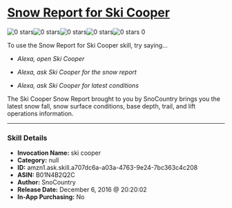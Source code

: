 # [Snow Report for Ski Cooper](http://alexa.amazon.com/#skills/amzn1.ask.skill.a707dc6a-a03a-4763-9e24-7bc363c4c208)
![0 stars](../../images/ic_star_border_black_18dp_1x.png)![0 stars](../../images/ic_star_border_black_18dp_1x.png)![0 stars](../../images/ic_star_border_black_18dp_1x.png)![0 stars](../../images/ic_star_border_black_18dp_1x.png)![0 stars](../../images/ic_star_border_black_18dp_1x.png) 0

To use the Snow Report for Ski Cooper skill, try saying...

* *Alexa, open Ski Cooper*

* *Alexa, ask Ski Cooper for the snow report*

* *Alexa, ask Ski Cooper for latest conditions*

The Ski Cooper Snow Report brought to you by SnoCountry brings you the latest snow fall, snow surface conditions,  base depth, trail, and lift operations information.

***

### Skill Details

* **Invocation Name:** ski cooper
* **Category:** null
* **ID:** amzn1.ask.skill.a707dc6a-a03a-4763-9e24-7bc363c4c208
* **ASIN:** B01N4B2Q2C
* **Author:** SnoCountry
* **Release Date:** December 6, 2016 @ 20:20:02
* **In-App Purchasing:** No
